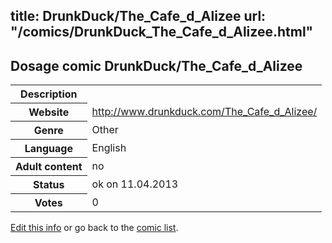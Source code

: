 title: DrunkDuck/The_Cafe_d_Alizee
url: "/comics/DrunkDuck_The_Cafe_d_Alizee.html"
---
Dosage comic DrunkDuck/The_Cafe_d_Alizee
-----------------------------------------

<table class="comicinfo">
<tr>
<th>Description</th><td></td>
</tr>
<tr>
<th>Website</th><td><a href="http://www.drunkduck.com/The_Cafe_d_Alizee/">http://www.drunkduck.com/The_Cafe_d_Alizee/</a></td>
</tr>
<tr>
<th>Genre</th><td>Other</td>
</tr>
<tr>
<th>Language</th><td>English</td>
</tr>
<tr>
<th>Adult content</th><td>no</td>
</tr>
<tr>
<th>Status</th><td>ok on 11.04.2013</td>
</tr>
<tr>
<th>Votes</th><td>0</div></td>
</tr>
</table>

[Edit this info](/comics/DrunkDuck_The_Cafe_d_Alizee_edit.html) or go back to the [comic list](../comic-index.html).
